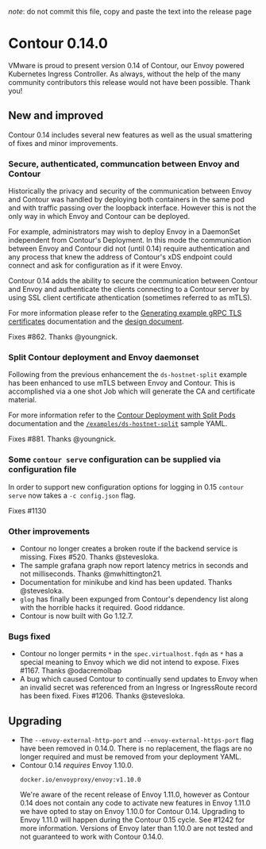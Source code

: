 _note_: do not commit this file, copy and paste the text into the release page

# Contour 0.14.0

VMware is proud to present version 0.14 of Contour, our Envoy powered Kubernetes Ingress Controller.
As always, without the help of the many community contributors this release would not have been possible. Thank you!

## New and improved

Contour 0.14 includes several new features as well as the usual smattering of fixes and minor improvements.

### Secure, authenticated, communcation between Envoy and Contour

Historically the privacy and security of the communication between Envoy and Contour was handled by deploying both containers in the same pod and with traffic passing over the loopback interface. However this is not the only way in which Envoy and Contour can be deployed.

For example, administrators may wish to deploy Envoy in a DaemonSet independent from Contour's Deployment. In this mode the communication between Envoy and Contour did not (until 0.14) require authentication and any process that knew the address of Contour's xDS endpoint could connect and ask for configuration as if it were Envoy.

Contour 0.14 adds the ability to secure the communication between Contour and Envoy and authenticate the clients connecting to a Contour server by using SSL client certificate athentication (sometimes referred to as mTLS).

For more information please refer to the [Generating example gRPC TLS certificates](/docs/grpc-tls-howto.md) documentation and the [design document](/design/secure-communication.md).

Fixes #862. Thanks @youngnick.

### Split Contour deployment and Envoy daemonset

Following from the previous enhancement the `ds-hostnet-split` example has been enhanced to use mTLS between Envoy and Contour.
This is accomplished via a one shot Job which will generate the CA and certificate material.

For more information refer to the [Contour Deployment with Split Pods](/docs/deploy-seperate-pods.md) documentation and the [`/examples/ds-hostnet-split`](/examples/ds-hostnet-split) sample YAML.

Fixes #881. Thanks @youngnick.

### Some `contour serve` configuration can be supplied via configuration file

In order to support new configuration options for logging in 0.15 `contour serve` now takes a `-c config.json` flag.

Fixes #1130

### Other improvements

- Contour no longer creates a broken route if the backend service is missing. Fixes #520. Thanks @stevesloka.
- The sample grafana graph now report latency metrics in seconds and not milliseconds. Thanks @mwhittington21.
- Documentation for minikube and kind has been updated. Thanks @stevesloka.
- `glog` has finally been expunged from Contour's dependency list along with the horrible hacks it required. Good riddance.
- Contour is now built with Go 1.12.7.

### Bugs fixed

- Contour no longer permits `*` in the `spec.virtualhost.fqdn` as `*` has a special meaning to Envoy which we did not intend to expose. Fixes #1167. Thanks @odacremolbap
- A bug which caused Contour to continually send updates to Envoy when an invalid secret was referenced from an Ingress or IngressRoute record has been fixed. Fixes #1206. Thanks @stevesloka.


## Upgrading

- The `--envoy-external-http-port` and `--envoy-external-https-port` flag have been removed in 0.14.0. There is no replacement, the flags are no longer required and must be removed from your deployment YAML.
- Contour 0.14 _requires_ Envoy 1.10.0. 
  ```
  docker.io/envoyproxy/envoy:v1.10.0
  ```
  We're aware of the recent release of Envoy 1.11.0, however as Contour 0.14 does not contain any code to activate new features in Envoy 1.11.0 we have opted to stay on Envoy 1.10.0 for Contour 0.14. Upgrading to Envoy 1.11.0 will happen during the Contour 0.15 cycle. See #1242 for more information.
  Versions of Envoy later than 1.10.0 are not tested and not guaranteed to work with Contour 0.14.0.       
